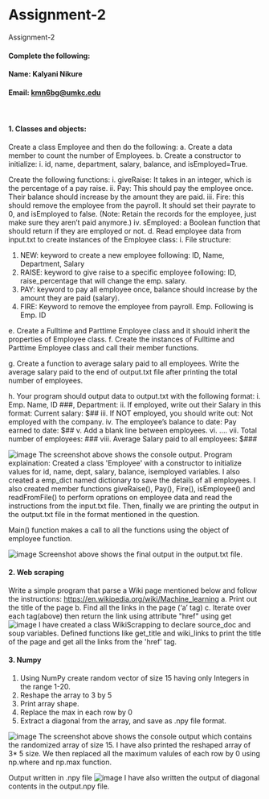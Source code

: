 # Assignment-2
Assignment-2

#### Complete the following:

#### Name: Kalyani Nikure
#### Email: kmn6bg@umkc.edu

<br/>

#### 1. Classes and objects:
Create a class Employee and then do the following:
a. Create a data member to count the number of Employees.
b. Create a constructor to initialize:
i. id, name, department, salary, balance, and isEmployed=True.

Create the following functions:
i. giveRaise: It takes in an integer, which is the percentage of a pay raise.
ii. Pay: This should pay the employee once. Their balance should increase by the amount they are paid.
iii. Fire: this should remove the employee from the payroll. It should set their payrate to 0, and isEmployed to false. (Note: Retain the records for the employee, just make sure they aren’t paid anymore.)
iv. sEmployed: a Boolean function that should return if they are employed or not.
d. Read employee data from input.txt to create instances of the Employee class:
i. File structure:
1. NEW: keyword to create a new employee following: ID, Name, Department, Salary
2. RAISE: keyword to give raise to a specific employee following: ID, raise_percentage that will change the emp. salary.
3. PAY: keyword to pay all employee once, balance should increase by the amount they are paid (salary).
4. FIRE: Keyword to remove the employee from payroll. Emp. Following is Emp. ID

e. Create a Fulltime and Parttime Employee class and it should inherit the properties of Employee class.
f. Create the instances of Fulltime and Parttime Employee class and call their member functions.

g. Create a function to average salary paid to all employees. Write the average salary paid to the end of output.txt file after printing the total number of employees.

h. Your program should output data to output.txt with the following format:
i. Emp. Name, ID ###, Department:
ii. If employed, write out their Salary in this format: Current salary: $##
iii. If NOT employed, you should write out: Not employed with the company.
iv. The employee’s balance to date: Pay earned to date: $##
v. Add a blank line between employees.
vi. ….
vii. Total number of employees: ###
viii. Average Salary paid to all employees: $###

![image](https://user-images.githubusercontent.com/30693095/122455172-bcc1be80-cf71-11eb-9b45-4d225ceac4a1.png)
The screenshot above shows the console output.
Program explaination: Created a class 'Employee' with a constructor to initialize values for id, name, dept, salary, balance, isemployed variables. I also created a emp_dict named dictionary to save the details of all employees.
I also created member functions giveRaise(), Pay(), Fire(), isEmployee() and readFromFile() to perform oprations on employee data and read the instructions from the input.txt file. Then, finally we are printing the output in the output.txt file in the format mentioned in the question.

Main() function makes a call to all the functions using the object of employee function.

![image](https://user-images.githubusercontent.com/30693095/122455297-d95df680-cf71-11eb-8bb3-8feafbbc81dd.png)
Screenshot above shows the final output in the output.txt file.


#### 2. Web scraping 
Write a simple program that parse a Wiki page mentioned below and follow the instructions: https://en.wikipedia.org/wiki/Machine_learning 
a. Print out the title of the page 
b. Find all the links in the page (‘a’ tag) 
c. Iterate over each tag(above) then return the link using attribute "href" using get
![image](https://user-images.githubusercontent.com/30693095/122308933-f8f21200-ced2-11eb-95b8-11d1755e8968.png)
I have created a class WikiScrapping to declare source_doc and soup variables. Defined functions like get_title and wiki_links to print the title of the page and get all the links from the 'href' tag.

#### 3. Numpy
1. Using NumPy create random vector of size 15 having only Integers in the range 1-20.
2. Reshape the array to 3 by 5
3. Print array shape.
4. Replace the max in each row by 0
5. Extract a diagonal from the array, and save as .npy file format.

![image](https://user-images.githubusercontent.com/30693095/122308882-e2e45180-ced2-11eb-98fb-81db232065ca.png)
The screenshot above shows the console output which contains the randomized array of size 15. I have also printed the reshaped array of 3* 5 size. 
We then replaced all the maximum valules of each row by 0 using np.where and np.max function.

Output written in .npy file
![image](https://user-images.githubusercontent.com/30693095/122309010-1c1cc180-ced3-11eb-89d0-bb7e8e46cca5.png)
I have also written the output of diagonal contents in the output.npy file.
